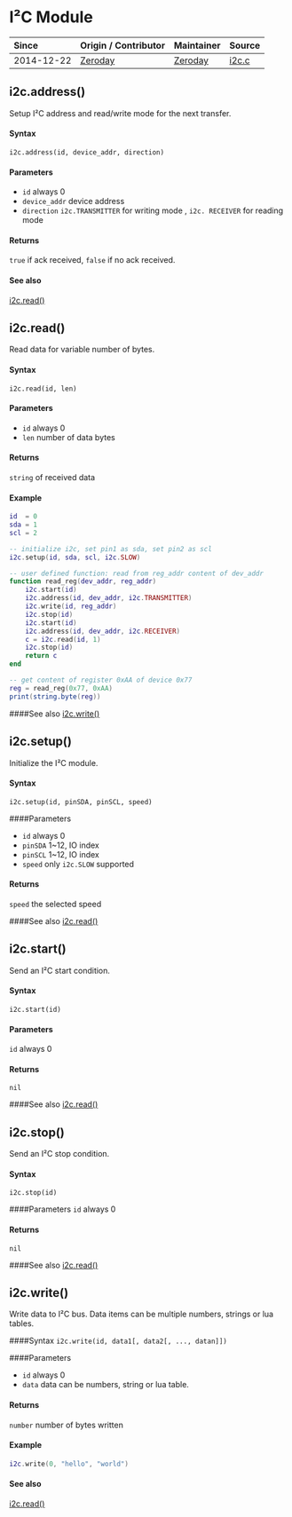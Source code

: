 # I²C Module
| Since  | Origin / Contributor  | Maintainer  | Source  |
| :----- | :-------------------- | :---------- | :------ |
| 2014-12-22 | [Zeroday](https://github.com/funshine) | [Zeroday](https://github.com/funshine) | [i2c.c](../../app/modules/i2c.c)|

## i2c.address()
Setup I²C address and read/write mode for the next transfer.

#### Syntax
`i2c.address(id, device_addr, direction)`

#### Parameters
- `id` always 0
- `device_addr` device address
- `direction` `i2c.TRANSMITTER` for writing mode , `i2c. RECEIVER` for reading mode

#### Returns
`true` if ack received, `false` if no ack received.

#### See also
[i2c.read()](#i2cread)

## i2c.read()
Read data for variable number of bytes.

#### Syntax
`i2c.read(id, len)`

#### Parameters
- `id` always 0
- `len` number of data bytes

#### Returns
`string` of received data

#### Example
```lua
id  = 0
sda = 1
scl = 2

-- initialize i2c, set pin1 as sda, set pin2 as scl
i2c.setup(id, sda, scl, i2c.SLOW)

-- user defined function: read from reg_addr content of dev_addr
function read_reg(dev_addr, reg_addr)
    i2c.start(id)
    i2c.address(id, dev_addr, i2c.TRANSMITTER)
    i2c.write(id, reg_addr)
    i2c.stop(id)
    i2c.start(id)
    i2c.address(id, dev_addr, i2c.RECEIVER)
    c = i2c.read(id, 1)
    i2c.stop(id)
    return c
end

-- get content of register 0xAA of device 0x77
reg = read_reg(0x77, 0xAA)
print(string.byte(reg))
```

####See also
[i2c.write()](#i2cwrite)

## i2c.setup()
Initialize the I²C module.

#### Syntax
`i2c.setup(id, pinSDA, pinSCL, speed)`

####Parameters
- `id` always 0
- `pinSDA` 1~12, IO index
- `pinSCL` 1~12, IO index
- `speed` only `i2c.SLOW` supported

#### Returns
`speed` the selected speed

####See also
[i2c.read()](#i2cread)

## i2c.start()
Send an I²C start condition.

#### Syntax
`i2c.start(id)`

#### Parameters
`id` always 0

#### Returns
`nil`

####See also
[i2c.read()](#i2cread)

## i2c.stop()
Send an I²C stop condition.

#### Syntax
`i2c.stop(id)`

####Parameters
`id` always 0

#### Returns
`nil`

####See also
[i2c.read()](#i2cread)

## i2c.write()
Write data to I²C bus. Data items can be multiple numbers, strings or lua tables.

####Syntax
`i2c.write(id, data1[, data2[, ..., datan]])`

####Parameters
- `id` always 0
- `data` data can be numbers, string or lua table.

#### Returns
`number` number of bytes written

#### Example
```lua
i2c.write(0, "hello", "world")
```

#### See also
[i2c.read()](#i2cread)
